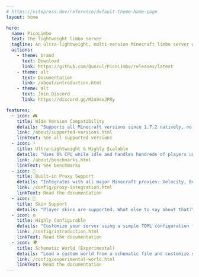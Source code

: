 ```yaml
---
# https://vitepress.dev/reference/default-theme-home-page
layout: home

hero:
  name: PicoLimbo
  text: The lightweight limbo server
  tagline: An ultra-lightweight, multi-version Minecraft limbo server written in Rust
  actions:
    - theme: brand
      text: Download
      link: https://github.com/Quozul/PicoLimbo/releases/latest
    - theme: alt
      text: Documentation
      link: /about/introduction.html
    - theme: alt
      text: Join Discord
      link: https://discord.gg/M2a9dxJPRy

features:
  - icon: 🎮
    title: Wide Version Compatibility
    details: "Supports all Minecraft versions since 1.7.2 natively, no need for ViaVersion or additional compatibility layers."
    link: /about/supported-versions.html
    linkText: See all supported versions
  - icon: ⚡
    title: Ultra-Lightweight & Highly Scalable
    details: "Uses 0% CPU while idle and handles hundreds of players under 10 MB RAM."
    link: /about/benchmarks.html
    linkText: See benchmarks
  - icon: 🔀
    title: Built-in Proxy Support
    details: "Integrates with all major Minecraft proxies: Velocity, BungeeCord and BungeeGuard authentication."
    link: /config/proxy-integration.html
    linkText: Read the documentation
  - icon: 👤
    title: Skin Support
    details: "Player skins are supported. What else to say about that?"
  - icon: ⚙️
    title: Highly Configurable
    details: "Customize your server using a simple TOML configuration file."
    link: /config/introduction.html
    linkText: Read the documentation
  - icon: 🌍
    title: Schematic World (Experimental)
    details: "Load a custom world from a schematic file and customize spawn location (1.16+ only)."
    link: /config/experimental-world.html
    linkText: Read the documentation
---
```


